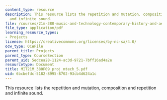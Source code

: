 ```yaml
---
content_type: resource
description: This resource lists the repetition and mutation, composition and repetition
  and infinite sound.
file: /courses/21m-380-music-and-technology-contemporary-history-and-aesthetics-fall-2009/6bcbefdc51828995870293cb4d624a1c_MIT21M_380F09_proj_mtech_5.pdf
file_type: application/pdf
learning_resource_types:
- Projects
license: https://creativecommons.org/licenses/by-nc-sa/4.0/
ocw_type: OCWFile
parent_title: Projects
parent_type: CourseSection
parent_uid: 5edcea28-1124-ac3d-9721-7bff16ad4a2e
resourcetype: Document
title: MIT21M_380F09_proj_mtech_5.pdf
uid: 6bcbefdc-5182-8995-8702-93cb4d624a1c
---
```

This resource lists the repetition and mutation, composition and repetition and infinite sound.